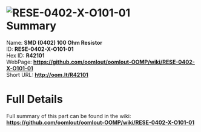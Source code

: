 
![RESE-0402-X-O101-01](https://github.com/oomlout/oomlout-OOMP/blob/master/parts/RESE-0402-X-O101-01/RESE-0402-X-O101-01_420.jpg)   
Summary
=================
  
Name: __SMD (0402) 100 Ohm Resistor__    
ID: __RESE-0402-X-O101-01__   
Hex ID: __R42101__   
WebPage: __https://github.com/oomlout/oomlout-OOMP/wiki/RESE-0402-X-O101-01__   
Short URL: __http://oom.lt/R42101__   

Full Details
==========================
Full summary of this part can be found in the wiki:   
__https://github.com/oomlout/oomlout-OOMP/wiki/RESE-0402-X-O101-01__    


